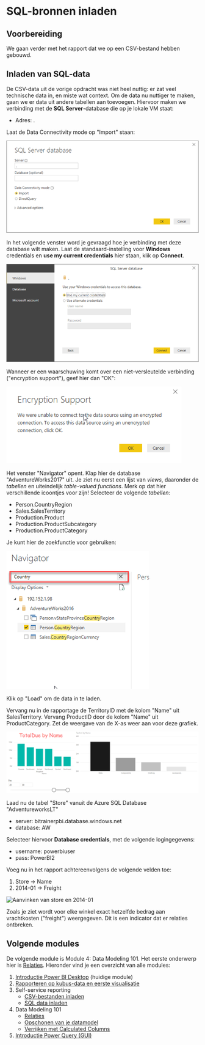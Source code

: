 # SQL-bronnen inladen

## Voorbereiding

We gaan verder met het rapport dat we op een CSV-bestand hebben gebouwd.

## Inladen van SQL-data

De CSV-data uit de vorige opdracht was niet heel nuttig: er zat veel technische data in, en miste wat context. Om de data nu nuttiger te maken, gaan we er data uit andere tabellen aan toevoegen. Hiervoor maken we verbinding met de **SQL Server**-database die op je lokale VM staat:

* Adres: .

Laat de Data Connectivity mode op "Import" staan:

![Connect to SQL Server](img/sqlserver-connect.png)

In het volgende venster word je gevraagd hoe je verbinding met deze database wilt maken. Laat de standaard-instelling voor **Windows** credentials en **use my current credentials** hier staan, klik op **Connect**.

![Connection credentials](img/sqlserver-connect-credentials.png)

Wanneer er een waarschuwing komt over een niet-versleutelde verbinding ("encryption support"), geef hier dan "OK":

![Encryption support warning](img/encryption-support.png)

Het venster "Navigator" opent. Klap hier de database "AdventureWorks2017" uit. Je ziet nu eerst een lijst van _views_, daaronder de _tabellen_ en uiteindelijk _table-valued functions_. Merk op dat hier verschillende icoontjes voor zijn! Selecteer de volgende _tabellen_:

* Person.CountryRegion
* Sales.SalesTerritory
* Production.Product
* Production.ProductSubcategory
* Production.ProductCategory

Je kunt hier de zoekfunctie voor gebruiken:

![Power BI Navigator zoekfunctie](img/powerbi-navigator-zoekfunctie.png)

Klik op "Load" om de data in te laden.

Vervang nu in de rapportage de TerritoryID met de kolom "Name" uit SalesTerritory. Vervang ProductID door de kolom "Name" uit ProductCategory. Zet de weergave van de X-as weer aan voor deze grafiek.

![TotalDue by Territory, TaxAmt by Category](img/pbi-secondviz.png)

Laad nu de tabel "Store" vanuit de Azure SQL Database "AdventureworksLT"

* server: bitrainerpbi.database.windows.net
* database: AW

Selecteer hiervoor **Database credentials**, met de volgende logingegevens:

* username: powerbiuser
* pass: PowerBI2

Voeg nu in het rapport achtereenvolgens de volgende velden toe:

1. Store -> Name
2. 2014-01 -> Freight

![Aanvinken van store en 2014-01](img/store-aanvinken.gif)

Zoals je ziet wordt voor elke winkel exact hetzelfde bedrag aan vrachtkosten ("freight") weergegeven. Dit is een indicator dat er relaties ontbreken.

## Volgende modules

De volgende module is Module 4: Data Modeling 101. Het eerste onderwerp hier is [Relaties](../04-Data-Modeling-101/05-relaties.md). Hieronder vind je een overzicht van alle modules:

1. [Introductie Power BI Desktop](../01-Introduction/01-introductie-powerbi-desktop.md) (huidige module)
2. [Rapporteren op kubus-data en eerste visualisatie](../02-Reporting-on-Cube-Data/02-reporting-on-cube-data.md)
3. Self-service reporting
   * [CSV-bestanden inladen](../03-Self-service-reporting/03-csv-inladen.md)
   * [SQL data inladen](../03-Self-service-reporting/04-sql-inladen.md)
4. Data Modeling 101
   * [Relaties](../04-Data-Modeling-101/05-relaties.md)
   * [Opschonen van je datamodel](../04-Data-Modeling-101/06-opschonen.md)
   * [Verrijken met Calculated Columns](../04-Data-Modeling-101/07-calc-columns.md)
5. [Introductie Power Query (GUI)](../05-Power-Query-GUI/08-power-query.md)
